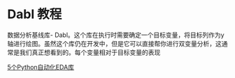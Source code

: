 # Dabl 教程

<show-structure depth="2"/>

数据分析基线库- Dabl。这个库在执行时需要确定一个目标变量，将目标列作为y轴进行绘图。虽然这个库仍在开发中，但是它可以直接帮你进行双变量分析，这通常是我们真正想看到的。每个变量相对于目标变量的表现


<seealso>
<category ref="ref_docs">
    <a href="https://mp.weixin.qq.com/s/R4fEU2iLsbJE_wNdIeI1KQ">5个Python自动化EDA库</a>
</category>
<category ref="ref_github"></category>
<category ref="ref_issues"></category>
<category ref="ref_hf"></category>
<category ref="ref_ms"></category>
</seealso>